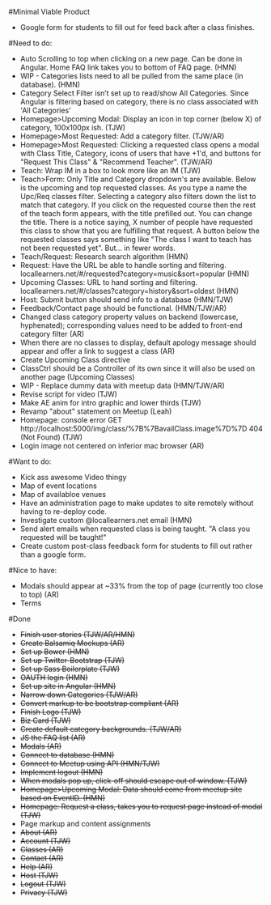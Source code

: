 ﻿#Minimal Viable Product
* Google form for students to fill out for feed back after a class finishes.

#Need to do:
* Auto Scrolling to top when clicking on a new page. Can be done in Angular. Home FAQ link takes you to bottom of FAQ page. (HMN)
* WIP - Categories lists need to all be pulled from the same place (in database). (HMN)
* Category Select Filter isn’t set up to read/show All Categories. Since Angular is filtering based on category, there is no class associated with 'All Categories'
* Homepage>Upcoming Modal: Display an icon in top corner (below X) of category, 100x100px ish. (TJW)
* Homepage>Most Requested: Add a category filter. (TJW/AR)
* Homepage>Most Requested: Clicking a requested class opens a modal with Class Title, Category, icons of users that have +1'd, and buttons for "Request This Class" & "Recommend Teacher". (TJW/AR)
* Teach: Wrap IM in a box to look more like an IM (TJW)
* Teach>Form: Only Title and Category dropdown's are available. Below is the upcoming and top requested classes. As you type a name the Upc/Req classes filter. Selecting a category also filters down the list to match that category. If you click on the requested course then the rest of the teach form appears, with the title prefilled out. You can change the title. There is a notice saying, X number of people have requested this class to show that you are fulfilling that request. A button below the requested classes says something like "The class I want to teach has not been requested yet". But... in fewer words.
* Teach/Request: Research search algorithm (HMN)
* Request: Have the URL be able to handle sorting and filtering. locallearners.net/#/requested?category=music&sort=popular (HMN)
* Upcoming Classes: URL to hand sorting and filtering. locallearners.net/#/classes?category=history&sort=oldest (HMN)
* Host: Submit button should send info to a database (HMN/TJW)
* Feedback/Contact page should be functional. (HMN/TJW/AR)
* Changed class category property values on backend (lowercase, hyphenated); corresponding values need to be added to front-end category filter (AR)
* When there are no classes to display, default apology message should appear and offer a link to suggest a class (AR)
* Create Upcoming Class directive
* ClassCtrl should be a Controller of its own since it will also be used on another page (Upcoming Classes)
* WIP - Replace dummy data with meetup data (HMN/TJW/AR)
* Revise script for video (TJW)
* Make AE anim for intro graphic and lower thirds (TJW)
* Revamp "about" statement on Meetup (Leah)
* Homepage: console error GET http://localhost:5000/img/class/%7B%7BavailClass.image%7D%7D 404 (Not Found) (TJW)
* Login image not centered on inferior mac browser (AR)

#Want to do:
* Kick ass awesome Video thingy
* Map of event locations
* Map of availabloe venues
* Have an administration page to make updates to site remotely without having to re-deploy code.
* Investigate custom @locallearners.net email (HMN)
* Send alert emails when requested class is being taught. "A class you requested will be taught!"
* Create custom post-class feedback form for students to fill out rather than a google form.

#Nice to have:
* Modals should appear at ~33% from the top of page (currently too close to top) (AR)
* Terms



#Done
* ~~Finish user stories (TJW/AR/HMN)~~
* ~~Create Balsamiq Mockups (AR)~~
* ~~Set up Bower (HMN)~~
* ~~Set up Twitter-Bootstrap (TJW)~~
* ~~Set up Sass Boilerplate (TJW)~~
* ~~OAUTH login (HMN)~~
* ~~Set up site in Angular (HMN)~~
* ~~Narrow down Categories (TJW/AR)~~
* ~~Convert markup to be bootstrap compliant (AR)~~
* ~~Finish Logo (TJW)~~
* ~~Biz Card (TJW)~~
* ~~Create default category backgrounds. (TJW/AR)~~
* ~~JS the FAQ list (AR)~~
* ~~Modals (AR)~~
* ~~Connect to database (HMN)~~
* ~~Connect to Meetup using API (HMN/TJW)~~
* ~~Implement logout (HMN)~~
* ~~When modals pop up, click-off should escape out of window. (TJW)~~
* ~~Homepage>Upcoming Modal: Data should come from meetup site based on EventID. (HMN)~~
* ~~Homepage: Request a class, takes you to request page instead of modal (TJW)~~
* Page markup and content assignments
 * ~~About (AR)~~
 * ~~Account (TJW)~~
 * ~~Classes (AR)~~
 * ~~Contact (AR)~~
 * ~~Help (AR)~~
 * ~~Host (TJW)~~
 * ~~Logout (TJW)~~
 * ~~Privacy (TJW)~~